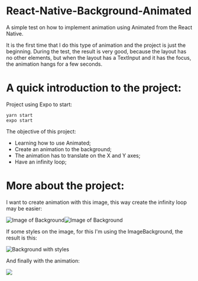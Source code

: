 # React-Native-Background-Animated

A simple test on how to implement animation using Animated from the React Native.

It is the first time that I do this type of animation and the project is just the beginning. During the test, the result is very good, because the layout has no other elements, but when the layout has a TextInput and it has the focus, the animation hangs for a few seconds.

# A quick introduction to the project:

Project using Expo to start: 
```
yarn start
expo start
```

The objective of this project:

- Learning how to use Animated;
- Create an animation to the background;
- The animation has to translate on the X and Y axes;
- Have an infinity loop;

# More about the project:

I want to create animation with this image, this way create the infinity loop may be easier:

![Image of Background](https://miro.medium.com/max/802/1*7IUH_fOKZ7AKRxEzu165xQ.png)![Image of Background](https://miro.medium.com/max/802/1*7IUH_fOKZ7AKRxEzu165xQ.png)

If some styles on the image, for this I'm using the ImageBackground, the result is this:

![Background with styles](https://miro.medium.com/max/594/1*MuFn3R3lcwDjB2G4MqTN5A.jpeg)

And finally with the animation:

![](https://github.com/MateuVieira/React-Native-Background-Animated/blob/master/assets/animation.gif)

